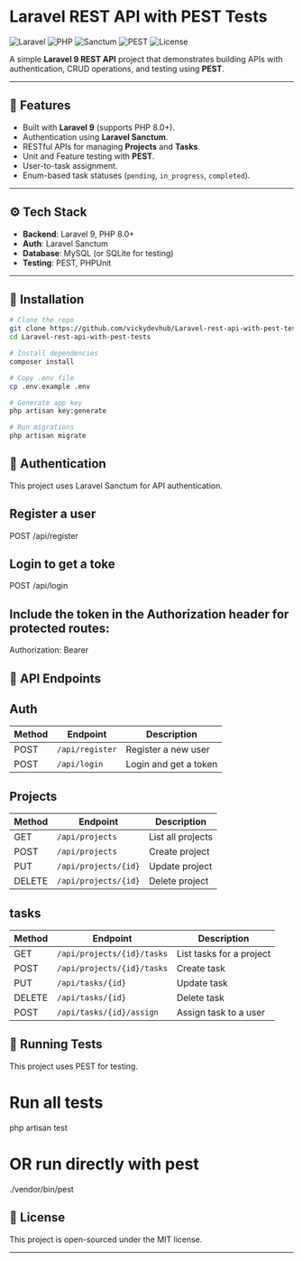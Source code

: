 # Laravel REST API with PEST Tests

![Laravel](https://img.shields.io/badge/Laravel-9.x-FF2D20?style=flat&logo=laravel&logoColor=white)
![PHP](https://img.shields.io/badge/PHP-8.0+-777BB4?style=flat&logo=php&logoColor=white)
![Sanctum](https://img.shields.io/badge/Auth-Sanctum-6DB33F?style=flat&logo=laravel&logoColor=white)
![PEST](https://img.shields.io/badge/Tests-PEST-1D1D1D?style=flat&logo=php&logoColor=white)
![License](https://img.shields.io/badge/License-MIT-blue?style=flat)


A simple **Laravel 9 REST API** project that demonstrates building APIs with authentication, CRUD operations, and testing using **PEST**.

---

## 🚀 Features

- Built with **Laravel 9** (supports PHP 8.0+).
- Authentication using **Laravel Sanctum**.
- RESTful APIs for managing **Projects** and **Tasks**.
- Unit and Feature testing with **PEST**.
- User-to-task assignment.
- Enum-based task statuses (`pending`, `in_progress`, `completed`).

---

## ⚙️ Tech Stack

- **Backend**: Laravel 9, PHP 8.0+
- **Auth**: Laravel Sanctum
- **Database**: MySQL (or SQLite for testing)
- **Testing**: PEST, PHPUnit

---

## 📂 Installation

```bash
# Clone the repo
git clone https://github.com/vickydevhub/Laravel-rest-api-with-pest-tests.git
cd Laravel-rest-api-with-pest-tests

# Install dependencies
composer install

# Copy .env file
cp .env.example .env

# Generate app key
php artisan key:generate

# Run migrations
php artisan migrate
```
## 🔑 Authentication

This project uses Laravel Sanctum for API authentication.

## Register a user
POST /api/register

## Login to get a toke

POST /api/login

## Include the token in the Authorization header for protected routes:

Authorization: Bearer <token>

## 📌 API Endpoints

## Auth

| Method | Endpoint        | Description           |
| ------ | --------------- | --------------------- |
| POST   | `/api/register` | Register a new user   |
| POST   | `/api/login`    | Login and get a token |

## Projects

| Method | Endpoint             | Description       |
| ------ | -------------------- | ----------------- |
| GET    | `/api/projects`      | List all projects |
| POST   | `/api/projects`      | Create project    |
| PUT    | `/api/projects/{id}` | Update project    |
| DELETE | `/api/projects/{id}` | Delete project    |


## tasks

| Method | Endpoint                   | Description              |
| ------ | -------------------------- | ------------------------ |
| GET    | `/api/projects/{id}/tasks` | List tasks for a project |
| POST   | `/api/projects/{id}/tasks` | Create task              |
| PUT    | `/api/tasks/{id}`          | Update task              |
| DELETE | `/api/tasks/{id}`          | Delete task              |
| POST   | `/api/tasks/{id}/assign`   | Assign task to a user    |

## 🧪 Running Tests

This project uses PEST for testing.

# Run all tests
php artisan test

# OR run directly with pest
./vendor/bin/pest

## 📖 License

This project is open-sourced under the MIT license.


---



